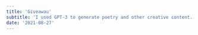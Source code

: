 ```yaml
---
title: 'Giveawau'
subtitle: 'I used GPT-3 to generate poetry and other creative content.'
date: '2021-08-27'
---
```

